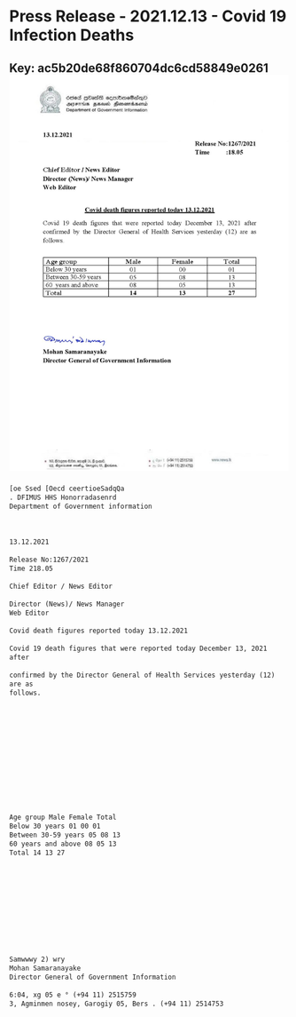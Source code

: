 # Press Release - 2021.12.13 - Covid 19 Infection Deaths 
Key: ac5b20de68f860704dc6cd58849e0261 
![img](img/ac5b20de68f860704dc6cd58849e0261.jpg)
---
```
[oe Ssed [Oecd ceertioeSadqQa
. DFIMUS HHS Honorradasenrd
Department of Government information

 

13.12.2021

Release No:1267/2021
Time 218.05

Chief Editor / News Editor

Director (News)/ News Manager
Web Editor

Covid death figures reported today 13.12.2021

Covid 19 death figures that were reported today December 13, 2021 after

confirmed by the Director General of Health Services yesterday (12) are as
follows.

 

 

 

 

 

 

Age group Male Female Total
Below 30 years 01 00 01
Between 30-59 years 05 08 13
60 years and above 08 05 13
Total 14 13 27

 

 

 

 

 

Samwwwy 2) wry
Mohan Samaranayake
Director General of Government Information

6:04, xg 05 e ° (+94 11) 2515759
3, Agminmen nosey, Garogiy 05, Bers . (+94 11) 2514753

    

```
